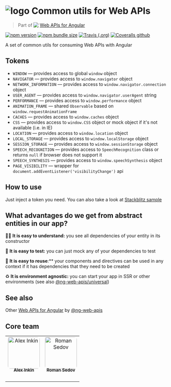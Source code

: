 # ![logo](logo.svg) Common utils for Web APIs

> Part of <img src="web-api.svg" align="top"> [Web APIs for Angular](https://ng-web-apis.github.io/)

[![npm version](https://img.shields.io/npm/v/@ng-web-apis/common.svg)](https://npmjs.com/package/@ng-web-apis/common)
[![npm bundle size](https://img.shields.io/bundlephobia/minzip/@ng-web-apis/common)](https://bundlephobia.com/result?p=@ng-web-apis/common)
[![Travis (.org)](https://img.shields.io/travis/ng-web-apis/common)](https://travis-ci.org/ng-web-apis/common)
[![Coveralls github](https://img.shields.io/coveralls/github/ng-web-apis/common)](https://coveralls.io/github/ng-web-apis/common?branch=master)

A set of common utils for consuming Web APIs with Angular

## Tokens

-   `WINDOW` — provides access to global `window` object
-   `NAVIGATOR` — provides access to `window.navigator` object
-   `NETWORK_INFORMATION` — provides access to `window.navigator.connection` object
-   `USER_AGENT` — provides access to `window.navigator.userAgent` string
-   `PERFORMANCE` — provides access to `window.performance` object
-   `ANIMATION_FRAME` — shared `Observable` based on `window.requestAnimationFrame`
-   `CACHES` — provides access to `window.caches` object
-   `CSS` — provides access to `window.CSS` object or mock object if it's not available (i.e. in IE)
-   `LOCATION` — provides access to `window.location` object
-   `LOCAL_STORAGE` — provides access to `window.localStorage` object
-   `SESSION_STORAGE` — provides access to `window.sessionStorage` object
-   `SPEECH_RECOGNITION` — provides access to `SpeechRecognition` class or returns `null` if browser does not support it
-   `SPEECH_SYNTHESIS` — provides access to `window.speechSynthesis` object
-   `PAGE_VISIBILITY` — wrapper for `document.addEventListener('visibilityChange')` api

## How to use

Just inject a token you need. You can also take a look at [Stackblitz sample](https://stackblitz.com/edit/ng-web-apis)

## What advantages do we get from abstract entities in our app?

👨‍🎓   **It is easy to understand:** you see all dependencies of your entity in its constructor

🧞   **It is easy to test:** you can just mock any of your dependencies to test

🧩  **It is easy to reuse**:** your components and directives can be used in any context if it has dependencies that they need to be created

♻️   **It is environment agnostic:** you can start your app in SSR or other environments (see also [@ng-web-apis/universal](https://github.com/ng-web-apis/universal))

## See also

Other [Web APIs for Angular](https://ng-web-apis.github.io/) by [@ng-web-apis](https://github.com/ng-web-apis)

## Core team

<table>
    <tr>
       <td align="center">
            <a href="https://twitter.com/waterplea"
                ><img
                    src="https://github.com/waterplea.png?size=100"
                    width="100"
                    style="margin-bottom: -4px; border-radius: 8px;"
                    alt="Alex Inkin"
                /><br /><sub><b>Alex Inkin</b></sub></a
            >
            <div style="margin-top: 4px">
                <a
                    style="margin-left: 8px"
                    href="https://twitter.com/waterplea"
                    title="Twitter"
                    ><img
                        width="16"
                        src="https://image.flaticon.com/icons/svg/733/733579.svg"
                /></a>
                <a href="https://github.com/waterplea" title="Github"
                    ><img
                        width="16"
                        src="https://image.flaticon.com/icons/svg/2111/2111425.svg"
                /></a>
                <a
                    style="margin-left: 8px"
                    href="https://t.me/waterplea"
                    title="Telegram"
                    ><img
                        width="16"
                        src="https://image.flaticon.com/icons/svg/2111/2111644.svg"
                /></a>
            </div>
        </td>
        <td align="center">
            <a href="http://marsibarsi.me"
                ><img
                    src="https://github.com/marsibarsi.png?size=100"
                    width="100"
                    style="margin-bottom: -4px; border-radius: 8px;"
                    alt="Roman Sedov"
                /><br /><sub><b>Roman Sedov</b></sub></a
            >
            <div style="margin-top: 4px">
                <a
                    style="margin-left: 8px"
                    href="https://twitter.com/marsibarsi"
                    title="Twitter"
                    ><img
                        width="16"
                        src="https://image.flaticon.com/icons/svg/733/733579.svg"
                /></a>
                <a href="https://github.com/marsibarsi" title="Github"
                    ><img
                        width="16"
                        src="https://image.flaticon.com/icons/svg/2111/2111425.svg"
                /></a>
                <a
                    style="margin-left: 8px"
                    href="https://t.me/marsibarsi"
                    title="Telegram"
                    ><img
                        width="16"
                        src="https://image.flaticon.com/icons/svg/2111/2111644.svg"
                /></a>
            </div>
        </td>
    </tr>
</table>
